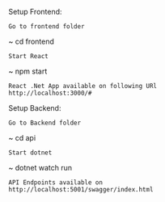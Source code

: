 Setup Frontend:

    Go to frontend folder
   ~ cd frontend 

    Start React
   ~ npm start

    React .Net App available on following URl
    http://localhost:3000/#

Setup Backend:

    Go to Backend folder
   ~ cd api

    Start dotnet
   ~ dotnet watch run

    API Endpoints available on
    http://localhost:5001/swagger/index.html 
